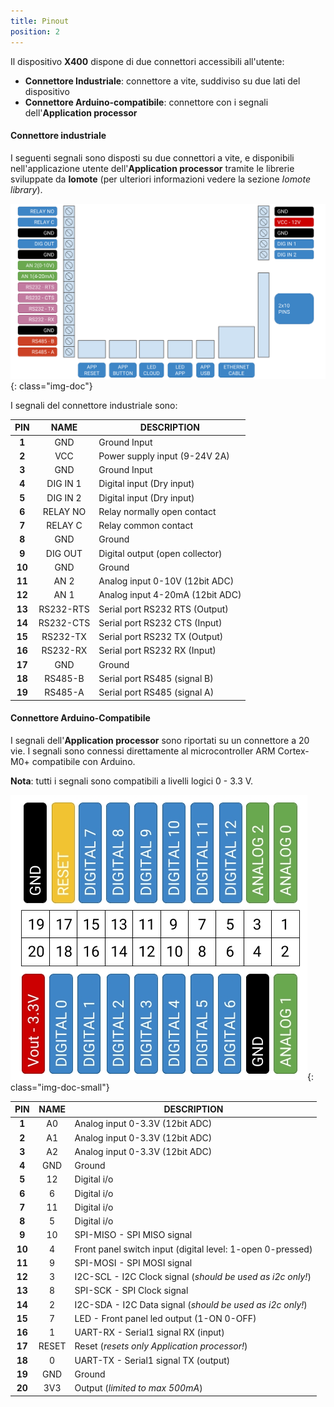 ```yaml
---
title: Pinout
position: 2
---
```


Il dispositivo **X400** dispone di due connettori accessibili all'utente:
- **Connettore Industriale**: connettore a vite, suddiviso su due lati del dispositivo
- **Connettore Arduino-compatibile**: connettore con i segnali dell'**Application processor**

#### Connettore industriale
I seguenti segnali sono disposti su due connettori a vite, e disponibili nell'applicazione utente dell'**Application processor** tramite le librerie sviluppate da **Iomote** (per ulteriori informazioni vedere la sezione *Iomote library*).

![Architettura](./images/PinoutLayout.png){: class="img-doc"}

I segnali del connettore industriale sono:

| **PIN** | **NAME** | **DESCRIPTION** |
| :---: | :---: | --- |
| **1** | GND | Ground Input |
| **2** | VCC | Power supply input (9-24V 2A) |
| **3** | GND | Ground Input |
|**4** | DIG IN 1 | Digital input (Dry input) |
| **5** | DIG IN 2 | Digital input (Dry input) |
| **6** | RELAY NO | Relay normally open contact |
| **7** | RELAY C | Relay common contact |
| **8** | GND | Ground |
| **9** | DIG OUT | Digital output (open collector) |
| **10** | GND | Ground |
| **11** | AN 2 | Analog input 0-10V (12bit ADC) |
| **12** | AN 1 | Analog input 4-20mA (12bit ADC) |
| **13** | RS232-RTS | Serial port RS232 RTS (Output) |
| **14** | RS232-CTS | Serial port RS232 CTS (Input) |
| **15** | RS232-TX | Serial port RS232 TX (Output) |
| **16** | RS232-RX | Serial port RS232 RX (Input) |
| **17** | GND | Ground |
| **18** | RS485-B | Serial port RS485 (signal B) |
| **19** | RS485-A | Serial port RS485 (signal A) |

#### Connettore Arduino-Compatibile
I segnali dell'**Application processor** sono riportati su un connettore a 20 vie. I segnali sono connessi direttamente al microcontroller ARM Cortex-M0+ compatibile con Arduino.

**Nota**: tutti i segnali sono compatibili a livelli logici 0 - 3.3 V.

![Architettura](./images/PinoutArduino_01.jpg){: class="img-doc-small"}

| **PIN** | **NAME** | **DESCRIPTION** |
| :---: | :---: | --- |
| **1** | A0 | Analog input 0-3.3V (12bit ADC) |
| **2** | A1 | Analog input 0-3.3V (12bit ADC) |
| **3** | A2 | Analog input 0-3.3V (12bit ADC) |
| **4** | GND | Ground |
| **5** | 12 | Digital i/o |
| **6** | 6 | Digital i/o |
| **7** | 11 | Digital i/o |
| **8** | 5 | Digital i/o |
| **9** | 10 | SPI-MISO - SPI MISO signal |
| **10** | 4 | Front panel switch input (digital level: 1-open 0-pressed) |
| **11** | 9 | SPI-MOSI - SPI MOSI signal |
| **12** | 3 | I2C-SCL - I2C Clock signal (*should be used as i2c only!*) |
| **13** | 8 | SPI-SCK - SPI Clock signal |
| **14** | 2 | I2C-SDA - I2C Data signal (*should be used as i2c only!*) |
| **15** | 7 | LED - Front panel led output (1-ON 0-OFF) |
| **16** | 1 | UART-RX - Serial1 signal RX (input) |
| **17** | RESET | Reset (*resets only Application processor!*) |
| **18** | 0 | UART-TX - Serial1 signal TX (output) |
| **19** | GND | Ground |
| **20** | 3V3 | Output (*limited to max 500mA*) |

